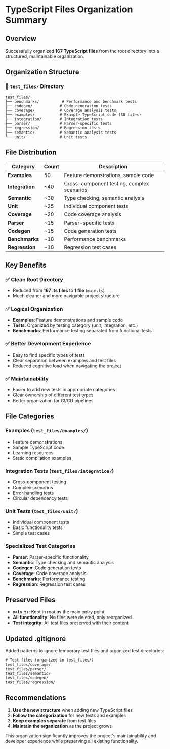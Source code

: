 # TypeScript Files Organization Summary

## Overview
Successfully organized **167 TypeScript files** from the root directory into a structured, maintainable organization.

## Organization Structure

### 📁 `test_files/` Directory
```
test_files/
├── benchmarks/          # Performance and benchmark tests
├── codegen/            # Code generation tests  
├── coverage/           # Coverage analysis tests
├── examples/           # Example TypeScript code (50 files)
├── integration/        # Integration tests
├── parser/             # Parser-specific tests
├── regression/         # Regression tests
├── semantic/           # Semantic analysis tests
└── unit/               # Unit tests
```

## File Distribution

| Category | Count | Description |
|----------|-------|-------------|
| **Examples** | 50 | Feature demonstrations, sample code |
| **Integration** | ~40 | Cross-component testing, complex scenarios |
| **Semantic** | ~30 | Type checking, semantic analysis |
| **Unit** | ~25 | Individual component tests |
| **Coverage** | ~20 | Code coverage analysis |
| **Parser** | ~15 | Parser-specific tests |
| **Codegen** | ~15 | Code generation tests |
| **Benchmarks** | ~10 | Performance benchmarks |
| **Regression** | ~10 | Regression test cases |

## Key Benefits

### ✅ **Clean Root Directory**
- Reduced from **167 .ts files** to **1 file** (`main.ts`)
- Much cleaner and more navigable project structure

### ✅ **Logical Organization**
- **Examples**: Feature demonstrations and sample code
- **Tests**: Organized by testing category (unit, integration, etc.)
- **Benchmarks**: Performance testing separated from functional tests

### ✅ **Better Development Experience**
- Easy to find specific types of tests
- Clear separation between examples and test files
- Reduced cognitive load when navigating the project

### ✅ **Maintainability**
- Easier to add new tests in appropriate categories
- Clear ownership of different test types
- Better organization for CI/CD pipelines

## File Categories

### Examples (`test_files/examples/`)
- Feature demonstrations
- Sample TypeScript code
- Learning resources
- Static compilation examples

### Integration Tests (`test_files/integration/`)
- Cross-component testing
- Complex scenarios
- Error handling tests
- Circular dependency tests

### Unit Tests (`test_files/unit/`)
- Individual component tests
- Basic functionality tests
- Simple test cases

### Specialized Test Categories
- **Parser**: Parser-specific functionality
- **Semantic**: Type checking and semantic analysis
- **Codegen**: Code generation tests
- **Coverage**: Code coverage analysis
- **Benchmarks**: Performance testing
- **Regression**: Regression test cases

## Preserved Files

- **`main.ts`**: Kept in root as the main entry point
- **All functionality**: No files were deleted, only reorganized
- **Test integrity**: All test files preserved with their content

## Updated .gitignore

Added patterns to ignore temporary test files and organized test directories:
```gitignore
# Test files (organized in test_files/)
test_files/coverage/
test_files/parser/
test_files/semantic/
test_files/codegen/
test_files/regression/
```

## Recommendations

1. **Use the new structure** when adding new TypeScript files
2. **Follow the categorization** for new tests and examples
3. **Keep examples separate** from test files
4. **Maintain the organization** as the project grows

This organization significantly improves the project's maintainability and developer experience while preserving all existing functionality.
